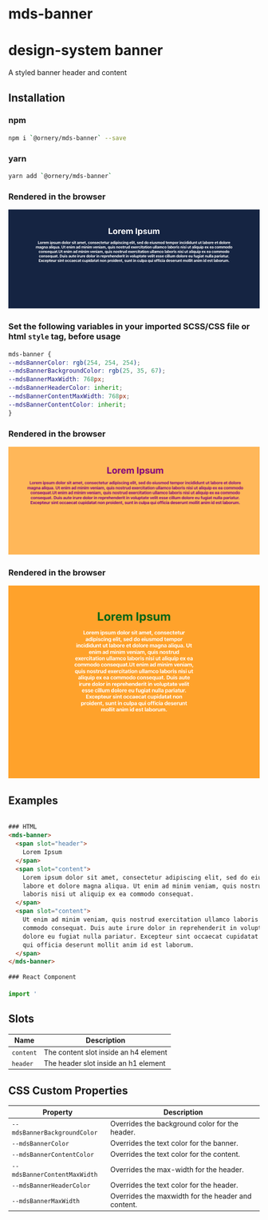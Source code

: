 # mds-banner

# design-system banner
A styled banner header and content

## Installation

### npm
```bash
npm i `@ornery/mds-banner` --save
```

### yarn
```bash
yarn add `@ornery/mds-banner`
```

### Rendered in the browser
![](samples/banner.png)
<br/>

### Set the following variables in your imported SCSS/CSS file or html `style` tag, before usage
```css
mds-banner {
--mdsBannerColor: rgb(254, 254, 254);
--mdsBannerBackgroundColor: rgb(25, 35, 67);
--mdsBannerMaxWidth: 768px;
--mdsBannerHeaderColor: inherit;
--mdsBannerContentMaxWidth: 768px;
--mdsBannerContentColor: inherit;
}
```

### Rendered in the browser
![](samples/banner-custom.png)
<br/>

### Rendered in the browser
![](samples/banner-custom-2.png)
<br/>

## Examples

```javascript

```

```html
### HTML
<mds-banner>
  <span slot="header">
    Lorem Ipsum
  </span>
  <span slot="content">
    Lorem ipsum dolor sit amet, consectetur adipiscing elit, sed do eiusmod tempor incididunt ut
    labore et dolore magna aliqua. Ut enim ad minim veniam, quis nostrud exercitation ullamco
    laboris nisi ut aliquip ex ea commodo consequat.
  </span>
  <span slot="content">
    Ut enim ad minim veniam, quis nostrud exercitation ullamco laboris nisi ut aliquip ex ea
    commodo consequat. Duis aute irure dolor in reprehenderit in voluptate velit esse cillum
    dolore eu fugiat nulla pariatur. Excepteur sint occaecat cupidatat non proident, sunt in culpa
    qui officia deserunt mollit anim id est laborum.
  </span>
</mds-banner>
```

```javascript
### React Component

import '
```

## Slots

| Name      | Description                           |
|-----------|---------------------------------------|
| `content` | The content slot inside an h4 element |
| `header`  | The header slot inside an h1 element  |

## CSS Custom Properties

| Property                     | Description                                      |
|------------------------------|--------------------------------------------------|
| `--mdsBannerBackgroundColor` | Overrides the background color for the header.   |
| `--mdsBannerColor`           | Overrides the text color for the banner.         |
| `--mdsBannerContentColor`    | Overrides the text color for the content.        |
| `--mdsBannerContentMaxWidth` | Overrides the max-width for the header.          |
| `--mdsBannerHeaderColor`     | Overrides the text color for the header.         |
| `--mdsBannerMaxWidth`        | Overrides the maxwidth for the header and content. |

